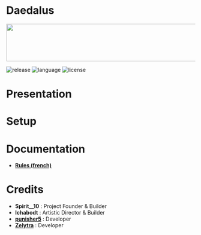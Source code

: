 # Daedalus
<p align="center">
    <img src="https://github.com/zelytra/Daedalus/blob/zelytra-readme/img/logo.png?raw=true" width="800" height="100" align="center">
</p>

![release](https://img.shields.io/badge/release-v1.0-blueviolet)
![language](https://img.shields.io/badge/langage-JAVA-orange)
![license](https://img.shields.io/badge/license-GPL--3.0-blue)
# Presentation

# Setup

# Documentation
 * [**Rules (french)**](https://docs.google.com/document/d/158M0PgOT0eK_MTuHHQFZpt1pHJi_jTSYhahBhmTe_AQ/edit?usp=sharing)

# Credits
* **Spirit__10** : Project Founder & Builder
* **Ichabodt** : Artistic Director & Builder
* [**punisher5**](https://github.com/JohnPoliakov) : Developer
* [**Zelytra**](https://github.com/zelytra) : Developer


